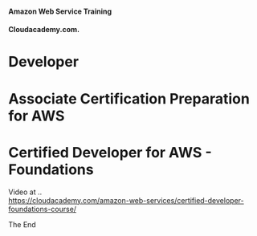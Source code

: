 #### Amazon Web Service Training
#### Cloudacademy.com. 

# Developer  
# Associate Certification Preparation for AWS  

# Certified Developer for AWS - Foundations


Video at ..  
https://cloudacademy.com/amazon-web-services/certified-developer-foundations-course/

The End